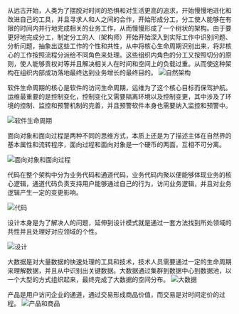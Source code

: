 从远古开始，人类为了摆脱对时间的恐惧和对生活更高的追求，开始慢慢地进化和改进自己的工具，并且寻求人和人之间的合作，开始形成分工，分工使人能够在有限的时间内并行地完成相关的业务工作，从而慢慢形成了一个树状的架构。由于要更好地完成分工，制定分工的人（架构师）开始开始深入到实际工作中识别问题、分析问题，抽象出这些工作的个性和共性，从中将核心生命周期识别出来，将非核心的工作按照流程分派给不同角色来处理。这些组织内角色的分工又按照切分的原则，使人能够责权对等并且解决相关人在时间和空间上的负载过重。从而使这种架构在组织内部成功落地最终达到业务增长的最终目的。
![自然架构](https://ftvbftvbq.github.io/images/自然架构.png)

软件生命周期的核心是软件的访问生命周期，运维为了这个核心目标而保驾护航。运维最重要的是控制变化，控制变化又需要隔离环境以及控制变更，其中涉及了环境的控制、监控和预警机制的完善，并且预警软件本身也需要纳入监控和预警中。

![软件生命周期](https://ftvbftvbq.github.io/images/软件生命周期.png)

面向对象和面向过程是两种不同的思维方式，本质上还是为了描述主体在自然界的基本属性和流转程序，面向过程和面向对象是一个硬币的两面，互相不可分离。

![面向对象和面向过程](https://ftvbftvbq.github.io/images/面向对象和面向过程.png)

代码在整个架构中分为业务代码和通道代码，业务代码内聚以便能够体现业务的核心逻辑，通道代码负责支持用户能够通过自己的行为，访问业务逻辑，并且对业务逻辑产生一定的变更影响。

![代码](https://ftvbftvbq.github.io/images/代码.png)

设计本身是为了解决人的问题，延伸到设计模式就是通过一套方法找到所处领域的共性并且处理好对应领域的个性。

![设计](https://ftvbftvbq.github.io/images/设计.png)

大数据是对大量数据的快速处理的工具和技术，技术人员需要通过一定的生命周期来理解数据，并且从中识别出关键数据。大数据通过集群到数据中心到数据池，以一个大型的方式组织起来，最终完成了大数据的空间分布。
![大数据](https://ftvbftvbq.github.io/images/大数据.png)

产品是用户访问企业的通道，通过交易形成商品价值，而交易是对时间定价的过程。
![产品和商品](https://ftvbftvbq.github.io/images/产品和商品.png)
